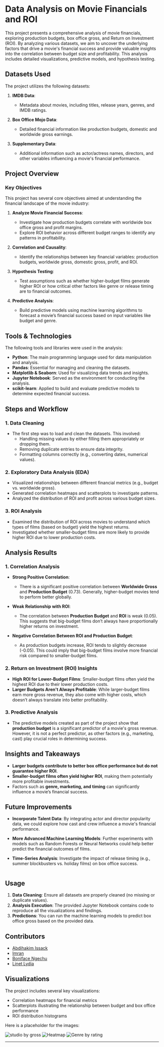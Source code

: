 
# Data Analysis on Movie Financials and ROI

This project presents a comprehensive analysis of movie financials, exploring production budgets, box office gross, and Return on Investment (ROI). By analyzing various datasets, we aim to uncover the underlying factors that drive a movie's financial success and provide valuable insights into the correlation between budget size and profitability. This analysis includes detailed visualizations, predictive models, and hypothesis testing.

## Datasets Used

The project utilizes the following datasets:

1. **IMDB Data**:
    - Metadata about movies, including titles, release years, genres, and IMDB ratings.

2. **Box Office Mojo Data**:
    - Detailed financial information like production budgets, domestic and worldwide gross earnings.

3. **Supplementary Data**:
    - Additional information such as actor/actress names, directors, and other variables influencing a movie's financial performance.

## Project Overview

### Key Objectives
This project has several core objectives aimed at understanding the financial landscape of the movie industry:

1. **Analyze Movie Financial Success**:
    - Investigate how production budgets correlate with worldwide box office gross and profit margins.
    - Explore ROI behavior across different budget ranges to identify any patterns in profitability.

2. **Correlation and Causality**:
    - Identify the relationships between key financial variables: production budgets, worldwide gross, domestic gross, profit, and ROI.

3. **Hypothesis Testing**:
    - Test assumptions such as whether higher-budget films generate higher ROI or how critical other factors like genre or release timing are to financial outcomes.

4. **Predictive Analysis**:
    - Build predictive models using machine learning algorithms to forecast a movie’s financial success based on input variables like budget and genre.

## Tools & Technologies

The following tools and libraries were used in the analysis:

- **Python**: The main programming language used for data manipulation and analysis.
- **Pandas**: Essential for managing and cleaning the datasets.
- **Matplotlib & Seaborn**: Used for visualizing data trends and insights.
- **Jupyter Notebook**: Served as the environment for conducting the analysis.
- **scikit-learn**: Applied to build and evaluate predictive models to determine expected financial success.
  
## Steps and Workflow

### 1. Data Cleaning
   - The first step was to load and clean the datasets. This involved:
     - Handling missing values by either filling them appropriately or dropping them.
     - Removing duplicate entries to ensure data integrity.
     - Formatting columns correctly (e.g., converting dates, numerical values).
     
### 2. Exploratory Data Analysis (EDA)
   - Visualized relationships between different financial metrics (e.g., budget vs. worldwide gross).
   - Generated correlation heatmaps and scatterplots to investigate patterns.
   - Analyzed the distribution of ROI and profit across various budget sizes.

### 3. ROI Analysis
   - Examined the distribution of ROI across movies to understand which types of films (based on budget) yield the highest returns.
   - Investigated whether smaller-budget films are more likely to provide higher ROI due to lower production costs.

## Analysis Results

### 1. Correlation Analysis
- **Strong Positive Correlation**:
  - There is a significant positive correlation between **Worldwide Gross** and **Production Budget** (0.73). Generally, higher-budget movies tend to perform better globally.
  
- **Weak Relationship with ROI**:
  - The correlation between **Production Budget** and **ROI** is weak (0.05). This suggests that big-budget films don’t always have proportionally higher returns on investment.
  
- **Negative Correlation Between ROI and Production Budget**:
  - As production budgets increase, ROI tends to slightly decrease (-0.05). This could imply that big-budget films involve more financial risk compared to smaller-budget films.

### 2. Return on Investment (ROI) Insights
   - **High ROI for Lower-Budget Films**: Smaller-budget films often yield the highest ROI due to their lower production costs.
   - **Larger Budgets Aren't Always Profitable**: While larger-budget films earn more gross revenue, they also come with higher costs, which doesn’t always translate into better profitability.

### 3. Predictive Analysis
   - The predictive models created as part of the project show that **production budget** is a significant predictor of a movie's gross revenue. However, it is not a perfect predictor, as other factors (e.g., marketing, cast) play crucial roles in determining success.
   
## Insights and Takeaways

- **Larger budgets contribute to better box office performance but do not guarantee higher ROI**.
- **Smaller-budget films often yield higher ROI**, making them potentially more profitable investments.
- Factors such as **genre, marketing, and timing** can significantly influence a movie’s financial success.

## Future Improvements

- **Incorporate Talent Data**: By integrating actor and director popularity data, we could explore how cast and crew influence a movie's financial performance.
- **More Advanced Machine Learning Models**: Further experiments with models such as Random Forests or Neural Networks could help better predict the financial outcomes of films.
- **Time-Series Analysis**: Investigate the impact of release timing (e.g., summer blockbusters vs. holiday films) on box office success.


    ```

## Usage

1. **Data Cleaning**: Ensure all datasets are properly cleaned (no missing or duplicate values).
2. **Analysis Execution**: The provided Jupyter Notebook contains code to reproduce all the visualizations and findings.
3. **Predictions**: You can run the machine learning models to predict box office gross based on the provided data.

## Contributors

- [Abdihakim Issack](https://github.com/zaenhakeem)
- [Imran](https://github.com/malvadaox)
- [Boniface Ngechu](https://github.com/bonie99)
- [Linet Lydia](https://github.com/linetlydia)


## Visualizations

The project includes several key visualizations:
- Correlation heatmaps for financial metrics
- Scatterplots illustrating the relationship between budget and box office performance
- ROI distribution histograms

Here is a placeholder for the images:

![studio by gross](tudiobyfross.png)
![Heatmap](heatmapfinal.png)
![Genre by rating](genrebyrating.png)




---


